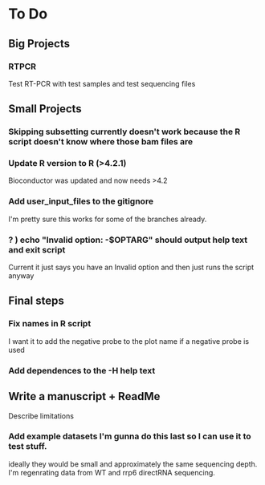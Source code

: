 # To Do

## Big Projects
### RTPCR
Test RT-PCR with test samples and test sequencing files

## Small Projects 
### Skipping subsetting currently doesn't work because the R script doesn't know where those bam files are 

### Update R version to R (>4.2.1)
Bioconductor was updated and now needs >4.2

### Add user_input_files to the gitignore
I'm pretty sure this works for some of the branches already.

### \? ) echo "Invalid option: -$OPTARG" should output help text and exit script
Current it just says you have an Invalid option and then just runs the script anyway

## Final steps
### Fix names in R script
I want it to add the negative probe to the plot name if a negative probe is used

### Add dependences to the -H help text

## Write a manuscript + ReadMe
Describe limitations

### Add example datasets I'm gunna do this last so I can use it to test stuff.
ideally they would be small and approximately the same sequencing depth.
I'm regenrating data from WT and rrp6 directRNA sequencing. 
